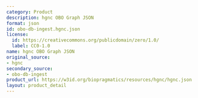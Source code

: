 ```yaml
---
category: Product
description: hgnc OBO Graph JSON
format: json
id: obo-db-ingest.hgnc.json
license:
  id: https://creativecommons.org/publicdomain/zero/1.0/
  label: CC0-1.0
name: hgnc OBO Graph JSON
original_source:
- hgnc
secondary_source:
- obo-db-ingest
product_url: https://w3id.org/biopragmatics/resources/hgnc/hgnc.json
layout: product_detail
---
```

